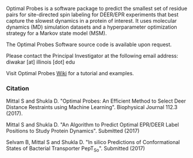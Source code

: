 Optimal Probes is a software package to predict the smallest set of residue pairs for site-directed spin labeling for DEER/EPR experiments that best capture the slowest dynamics in a protein of interest. It uses molecular dynamics (MD) simulation datasets and a hyperparameter optimization strategy for a Markov state model (MSM). 

The Optimal Probes Software source code is available upon request. 

Please contact the Principal Investigator at the following email address: <br>
diwakar [at] illinois [dot] edu 

Visit Optimal Probes [Wiki](https://github.com/ShuklaGroup/optimalProbes/wiki) for a tutorial and examples.

### Citation
Mittal S and Shukla D. "Optimal Probes: An Efficient Method to Select Deer Distance Restraints using Machine Learning". Biophysical Journal 112.3 (2017). 

Mittal S and Shukla D. "An Algorithm to Predict Optimal EPR/DEER Label Positions to Study Protein Dynamics". Submitted (2017)

Selvam B, Mittal S and Shukla D. "In silico Predictions of Conformational States of Bacterial Transporter PepT<sub>So</sub>". Submitted (2017) 
